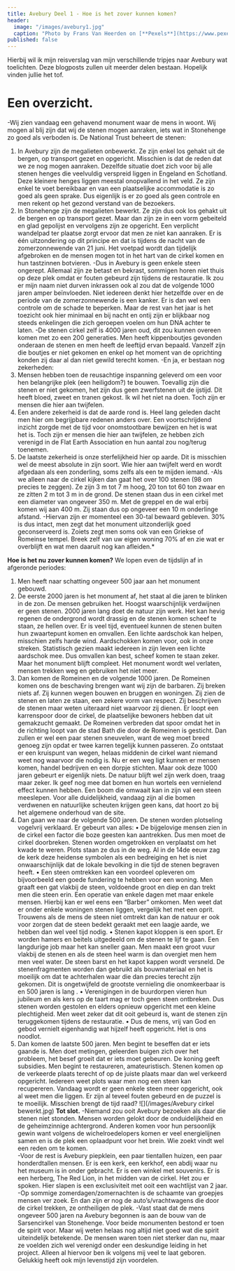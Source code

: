 ```yaml
---
title: Avebury Deel 1 - Hoe is het zover kunnen komen?
header:
  image: "/images/avebury1.jpg"
  caption: "Photo by Frans Van Heerden on [**Pexels**](https://www.pexels.com/photo/stone-near-tree-1590511/)"
published: false
---
```


Hierbij wil ik mijn reisverslag van mijn verschillende tripjes naar Avebury wat toelichten. Deze blogposts zullen uit meerder delen bestaan. Hopelijk vinden jullie het tof.

# Een overzicht.
-Wij zien vandaag een gehavend monument waar de mens in woont. Wij mogen al blij zijn dat wij de stenen mogen aanraken, iets wat in Stonehenge zo goed als verboden is. De National Trust beheert de stenen:
1. In Avebury zijn de megalieten onbewerkt. Ze zijn enkel los gehakt uit de bergen, op transport gezet en opgericht. Misschien is dat de reden dat we ze nog mogen aanraken. Dezelfde situatie doet zich voor bij alle stenen henges die veelvuldig verspreid liggen in Engeland en Schotland. Deze kleinere henges liggen meestal onopvallend in het veld. Ze zijn enkel te voet bereikbaar en van een plaatselijke accommodatie is zo goed als geen sprake. Dus eigenlijk is er zo goed als geen controle en men rekent op het gezond verstand van de bezoekers.
2. In Stonehenge zijn de megalieten bewerkt. Ze zijn dus ook los gehakt uit de bergen en op transport gezet. Maar dan zijn ze in een vorm gebeiteld en glad gepolijst en vervolgens zijn ze opgericht. Een verplicht wandelpad ter plaatse zorgt ervoor dat men ze niet kan aanraken. Er is één uitzondering op dit principe en dat is tijdens de nacht van de zomerzonnewende van 21 juni. Het voetpad wordt dan tijdelijk afgebroken en de mensen mogen tot in het hart van de cirkel komen en hun tastzinnen botvieren.
-Dus in Avebury is geen enkele steen ongerept. Allemaal zijn ze betast en bekrast, sommigen horen niet thuis op deze plek omdat er fouten gebeurd zijn tijdens de restauratie. Ik zou er mijn naam niet durven inkrassen ook al zou dat de volgende 1000 jaren amper beïnvloeden. Niet iedereen denkt hier hetzelfde over en de periode van de zomerzonnewende is een kanker. Er is dan wel een controle om de schade te beperken. Maar de rest van het jaar is het toezicht ook hier minimaal en bij nacht en ontij zijn er blijkbaar nog steeds enkelingen die zich geroepen voelen om hun DNA achter te laten.
-De stenen cirkel zelf is 4000 jaren oud, dit zou kunnen overeen komen met zo een 200 generaties. Men heeft kippenboutjes gevonden onderaan de stenen en men heeft de leeftijd ervan bepaald. Vanzelf zijn die boutjes er niet gekomen en enkel op het moment van de oprichting konden zij daar al dan niet gewild terecht komen.
-En ja, er bestaan nog zekerheden:
1. Mensen hebben toen de reusachtige inspanning geleverd om een voor hen belangrijke plek (een heiligdom?) te bouwen. Toevallig zijn die stenen er niet gekomen, het zijn dus geen zwerfstenen uit de ijstijd. Dit heeft bloed, zweet en tranen gekost. Ik wil het niet na doen. Toch zijn er mensen die hier aan twijfelen.
2. Een andere zekerheid is dat de aarde rond is. Heel lang geleden dacht men hier om begrijpbare redenen anders over. Een voortschrijdend inzicht zorgde met de tijd voor onomstootbare bewijzen en het is wat het is. Toch zijn er mensen die hier aan twijfelen, ze hebben zich verenigd in de Flat Earth Association en hun aantal zou nog/terug toenemen.
3. De laatste zekerheid is onze sterfelijkheid hier op aarde. Dit is misschien wel de meest absolute in zijn soort. Wie hier aan twijfelt werd en wordt afgedaan als een zonderling, soms zelfs als een te mijden iemand.
-Als we alleen naar de cirkel kijken dan gaat het over 100 stenen (98 om precies te zeggen). Ze zijn 3 m tot 7 m hoog, 20 ton tot 60 ton zwaar en ze zitten 2 m tot 3 m in de grond. De stenen staan dus in een cirkel met een diameter van ongeveer 350 m. Met de greppel en de wal erbij komen wij aan 400 m. Zij staan dus op ongeveer een 10 m onderlinge afstand.
-Hiervan zijn er momenteel een 30-tal bewaard gebleven.
30% is dus intact, men zegt dat het monument uitzonderlijk goed geconserveerd is. Zoiets zegt men soms ook van een Griekse of Romeinse tempel. Breek zelf van uw eigen woning 70% af en zie wat er overblijft en wat men daaruit nog kan afleiden.*

**Hoe is het nu zover kunnen komen?**
We lopen even de tijdslijn af in afgeronde periodes:
1. Men heeft naar schatting ongeveer 500 jaar aan het monument gebouwd.
2. De eerste 2000 jaren is het monument af, het staat al die jaren te blinken in de zon. De mensen gebruiken het. Hoogst waarschijnlijk verdwijnen er geen stenen. 2000 jaren lang doet de natuur zijn werk. Het kan hevig regenen de ondergrond wordt drassig en de stenen komen scheef te staan, ze hellen over. Er is veel tijd, eventueel kunnen de stenen buiten hun zwaartepunt komen en omvallen. Een lichte aardschok kan helpen, misschien zelfs harde wind. Aardschokken komen voor, ook in onze streken. Statistisch gezien maakt iedereen in zijn leven een lichte aardschok mee. Dus omvallen kan best, scheef komen te staan zeker. Maar het monument blijft compleet. Het monument wordt wel verlaten, mensen trekken weg en gebruiken het niet meer.
3. Dan komen de Romeinen en de volgende 1000 jaren. De Romeinen komen ons de beschaving brengen want wij zijn de barbaren. Zij breken niets af. Zij kunnen wegen bouwen en bruggen en woningen. Zij zien de stenen en laten ze staan, een zekere vorm van respect. Zij beschrijven de stenen maar weten uiteraard niet waarvoor zij dienen. Er loopt een karrenspoor door de cirkel, de plaatselijke bewoners hebben dat uit gemakzucht gemaakt. De Romeinen verbreden dat spoor omdat het in de richting loopt van de stad Bath die door de Romeinen is gesticht. Dan zullen er wel een paar stenen sneuvelen, want de weg moet breed genoeg zijn opdat er twee karren tegelijk kunnen passeren. Zo ontstaat er een kruispunt van wegen, helaas middenin de cirkel want niemand weet nog waarvoor die nodig is. Nu er een weg ligt kunnen er mensen komen, handel bedrijven en een dorpje stichten. Maar ook deze 1000 jaren gebeurt er eigenlijk niets. De natuur blijft wel zijn werk doen, traag maar zeker. Ik geef nog mee dat bomen en hun wortels een vernielend effect kunnen hebben. Een boom die omwaait kan in zijn val een steen meeslepen. Voor alle duidelijkheid, vandaag zijn al die bomen verdwenen en natuurlijke scheuten krijgen geen kans, dat hoort zo bij het algemene onderhoud van de site.
4. Dan gaan we naar de volgende 500 jaren. De stenen worden plotseling vogelvrij verklaard. Er gebeurt van alles:
•	De bijgelovige mensen zien in de cirkel een factor die boze geesten kan aantrekken. Dus men moet de cirkel doorbreken. Stenen worden omgetrokken en verplaatst om het kwade te weren. Plots staan ze dus in de weg. Al in de 14de eeuw zag de kerk deze heidense symbolen als een bedreiging en het is niet onwaarschijnlijk dat de lokale bevolking in die tijd de stenen begraven heeft.
•	Een steen omtrekken kan een voordeel opleveren om bijvoorbeeld een goede fundering te hebben voor een woning. Men graaft een gat vlakbij de steen, voldoende groot en diep en dan trekt men die steen erin. Een operatie van enkele dagen met maar enkele mensen. Hierbij kan er wel eens een “Barber” omkomen. Men weet dat er onder enkele woningen stenen liggen, vergelijk het met een oprit. Trouwens als de mens de steen niet omtrekt dan kan de natuur er ook voor zorgen dat de steen bedekt geraakt met een laagje aarde, we hebben dan wel veel tijd nodig.
•	Stenen kapot kloppen is een sport. Er worden hamers en beitels uitgedeeld om de stenen te lijf te gaan. Een langdurige job maar het kan sneller gaan. Men maakt een groot vuur vlakbij de stenen en als de steen heel warm is dan overgiet men hem men veel water. De steen barst en het kapot kappen wordt versneld. De stenenfragmenten worden dan gebruikt als bouwmateriaal en het is moeilijk om dat te achterhalen waar die dan precies terecht zijn gekomen. Dit is ongetwijfeld de grootste vernieling die onomkeerbaar is en 500 jaren is lang .
•	Verenigingen in de buurdorpen vieren hun jubileum en als kers op de taart mag er toch geen steen ontbreken. Dus stenen worden gestolen en elders opnieuw opgericht met een kleine plechtigheid. Men weet zeker dat dit ooit gebeurd is, want de stenen zijn teruggekomen tijdens de restauratie.
•	Dus de mens, vrij van God en gebod vernielt eigenhandig wat hijzelf heeft opgericht. Het is ons noodlot.
5. Dan komen de laatste 500 jaren. Men begint te beseffen dat er iets gaande is. Men doet metingen, geleerden buigen zich over het probleem, het besef groeit dat er iets moet gebeuren. De koning geeft subsidies. Men begint te restaureren, amateuristisch. Stenen komen op de verkeerde plaats terecht of op de juiste plaats maar dan wel verkeerd opgericht. Iedereen weet plots waar men nog een steen kan recupereren. Vandaag wordt er geen enkele steen meer opgericht, ook al weet men die liggen. Er zijn al teveel fouten gebeurd en de puzzel is te moeilijk. Misschien brengt de tijd raad?
![](/images/Avebury cirkel bewerkt.jpg)
**Tot slot.**
-Niemand zou ooit Avebury bezoeken als daar die stenen niet stonden. Mensen worden gelokt door de onduidelijkheid en de geheimzinnige achtergrond. Anderen komen voor hun persoonlijk gewin want volgens de wichelroedelopers komen er veel energielijnen samen en is de plek een oplaadpunt voor het brein. Wie zoekt vindt wel een reden om te komen.                                                                                     
-Voor de rest is Avebury piepklein, een paar tientallen huizen, een paar honderdtallen mensen. Er is een kerk, een kerkhof, een abdij waar nu het museum is in onder gebracht. Er is een winkel met souvenirs. Er is een herberg, The Red Lion, in het midden van de cirkel. Het zou er spoken. Hier slapen is een exclusiviteit met ooit een wachtlijst van 2 jaar.
-Op sommige zomerdagen/zomernachten is de schaamte van groepjes mensen ver zoek. En dan zijn er nog de auto’s/vrachtwagens die door de cirkel trekken, ze ontheiligen de plek.
-Vast staat dat de mens ongeveer 500 jaren na Avebury begonnen is aan de bouw van de Sarsencirkel van Stonehenge. Voor beide monumenten bestond er toen de spirit voor. Maar wij weten helaas nog altijd niet goed wat die spirit uiteindelijk betekende. De mensen waren toen niet sterker dan nu, maar ze voelden zich wel verenigd onder een deskundige leiding in het project. Alleen al hiervoor ben ik volgens mij veel te laat geboren. Gelukkig heeft ook mijn levenstijd zijn voordelen.
